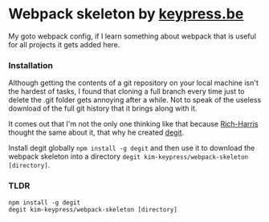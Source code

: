 # Webpack skeleton by [keypress.be](https://keypress.be)

My goto webpack config, if I learn something about webpack that is useful for all projects it gets 
added here.

### Installation

Although getting the contents of a git repository on your local machine isn't the hardest of tasks, 
I found that cloning a full branch every time just to delete the .git folder gets annoying after a while.
Not to speak of the useless download of the full git history that it brings along with it.

It comes out that I'm not the only one thinking like that because [Rich-Harris](https://github.com/Rich-Harris) thought
the same about it, that why he created [degit](https://github.com/Rich-Harris/degit).

Install degit globally `npm install -g degit` and then use it to download the webpack skeleton into a directory
`degit kim-keypress/webpack-skeleton [directory]`.

### TLDR

```
npm install -g degit
degit kim-keypress/webpack-skeleton [directory]
```